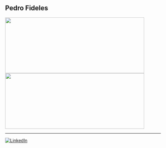 ## Pedro Fideles

<a href="https://github.com/pedro-fideles">
  <img height="180em" width="450em" align="center" src="https://github-readme-stats.vercel.app/api?username=pedro-fideles&include_all_commits=true&count_private=true&show_icons=true&theme=dracula" />
</a>
<a href="https://github.com/pedro-fideles">
  <img height="180em" width="450em" align="center" src="https://github-readme-stats.vercel.app/api/top-langs/?username=pedro-fideles&layout=compact&theme=dracula" />
</a>
<hr>
<a href="[https://www.linkedin.com/in/pedro-h-fideles/]"><img alt="LinkedIn" src="https://img.shields.io/badge/LinkedIn-0077B5?style=for-the-badge&logo=linkedin&logoColor=white" /></a>
